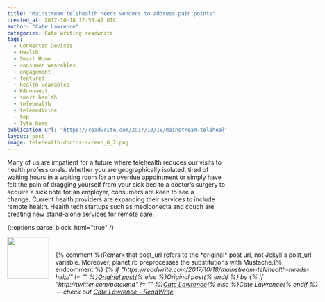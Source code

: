 ```yaml
---
title: "Mainstream telehealth needs vendors to address pain points"
created_at: 2017-10-18 12:55:47 UTC
author: "Cate Lawrence"
categories: Cate writing readwrite
tags: 
  - Connected Devices
  - Health
  - Smart Home
  - consumer wearables
  - engagement
  - featured
  - health wearables
  - K4connect
  - smart health
  - telehealth
  - telemedicine
  - top
  - Tyto home
publication_url: "https://readwrite.com/2017/10/18/mainstream-telehealth-needs-help/"
layout: post
image: telehealth-doctor-screen_0_2.png
---
```

Many of us are impatient for a future where telehealth reduces our visits to health professionals. Whether you are geographically isolated, tired of waiting hours in a waiting room for an overdue appointment or simply have felt the pain of dragging yourself from your sick bed to a doctor’s surgery to acquire a sick note for an employer, consumers are keen to see a change.&nbsp;Current health providers are expanding their services to include remote health. Health tech startups such as&nbsp;mediconecta&nbsp;and couch&nbsp;are creating new stand-alone services for remote care.


{::options parse_block_html="true" /}
<div class="author">
   <img src="http://www.rss-specifications.com/rss-spec-rss.gif" style="width: 96px; height: 96;">
   <span style="position: absolute; padding: 32px 15px;">{% comment %}Remark that post_url refers to the *original* post url, not Jekyll's post_url variable. Moreover, planet.rb preprocesses the substitutions with Mustache.{% endcomment %}
      <i>{% if "https://readwrite.com/2017/10/18/mainstream-telehealth-needs-help/" != "" %}<a href="https://readwrite.com/2017/10/18/mainstream-telehealth-needs-help/">Original post</a>{% else %}Original post{% endif %} by {% if "http://twitter.com/poteland" != "" %}<a href="http://twitter.com/poteland">Cate Lawrence</a>{% else %}Cate Lawrence{% endif %} &mdash; check out <a href="https://readwrite.com">Cate Lawrence – ReadWrite</a>.</i>
  </span>
</div>
